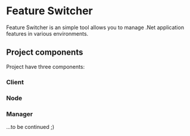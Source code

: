 # Feature Switcher
Feature Switcher is an simple tool allows you to manage .Net application features in various environments.  


## Project components
Project have three components:

### Client
### Node
### Manager

...to be continued ;)